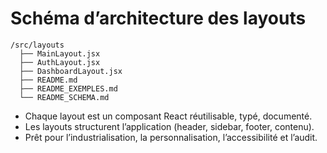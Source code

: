 # Schéma d’architecture des layouts

```ascii
/src/layouts
  ├── MainLayout.jsx
  ├── AuthLayout.jsx
  ├── DashboardLayout.jsx
  ├── README.md
  ├── README_EXEMPLES.md
  └── README_SCHEMA.md
```

- Chaque layout est un composant React réutilisable, typé, documenté.
- Les layouts structurent l’application (header, sidebar, footer, contenu).
- Prêt pour l’industrialisation, la personnalisation, l’accessibilité et l’audit.
